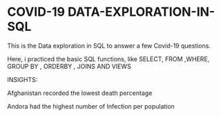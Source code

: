 # COVID-19 DATA-EXPLORATION-IN-SQL
This is the Data exploration in SQL to answer a few Covid-19  questions.

Here, i practiced the basic SQL functions, like SELECT, FROM ,WHERE, GROUP BY , ORDERBY , JOINS AND VIEWS

INSIGHTS:

Afghanistan recorded the lowest death percentage

Andora had the highest number of Infection per population

